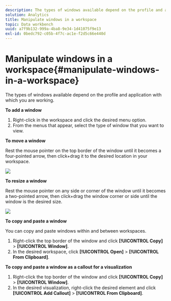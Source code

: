 ```yaml
---
description: The types of windows available depend on the profile and application with which you are working.
solution: Analytics
title: Manipulate windows in a workspace
topic: Data workbench
uuid: a7f9b132-999a-4ba8-9e34-1d41075f9e13
exl-id: 0bedc792-c05b-4f7c-ac1e-f2d5c66e440d
---
```

# Manipulate windows in a workspace{#manipulate-windows-in-a-workspace}

The types of windows available depend on the profile and application with which you are working.

 **To add a window**

1. Right-click in the workspace and click the desired menu option. 
1. From the menus that appear, select the type of window that you want to view.

**To move a window**

Rest the mouse pointer on the top border of the window until it becomes a four-pointed arrow, then click+drag it to the desired location in your workspace.

![](assets/vis_moving.png)

**To resize a window**

Rest the mouse pointer on any side or corner of the window until it becomes a two-pointed arrow, then click+drag the window corner or side until the window is the desired size.

![](assets/vis_resize.png)

**To copy and paste a window**

You can copy and paste windows within and between workspaces.

1. Right-click the top border of the window and click **[!UICONTROL Copy]** > **[!UICONTROL Window]**. 
1. In the desired workspace, click **[!UICONTROL Open]** > **[!UICONTROL From Clipboard]**.

**To copy and paste a window as a callout for a visualization**

1. Right-click the top border of the window and click **[!UICONTROL Copy]** > **[!UICONTROL Window]**. 
1. In the desired visualization, right-click the desired element and click **[!UICONTROL Add Callout]** > **[!UICONTROL From Clipboard]**.
